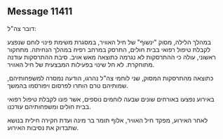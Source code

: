 ## Message 11411

דובר צה"ל:

במהלך הלילה, מסוק "ינשוף" של חיל האוויר, במסגרת משימת פינוי לוחם שנפצע לקבלת טיפול רפואי בבית חולים, התרסק במרחב רפיח במהלך הנחיתה. 
מתחקור ראשוני, עולה כי ההתרסקות לא נגרמה כתוצאה מאש אויב.
סיבת ההתרסקות עודנה מתוחקרת. לא חל שינוי בפעילות המבצעית של חיל האוויר.

כתוצאה מהתרסקות המסוק, שני לוחמי צה"ל נהרגו, הודעה נמסרה למשפחותיהם, שמותיהם טרם הותרו לפרסום ויפורסמו בהמשך.

באירוע נפצעו באורחים שונים שבעה לוחמים נוספים, אשר פונו לקבלת טיפול רפואי בבית חולים ומשפחותיהם עודכנו.

לאחר האירוע, מפקד חיל האוויר, אלוף תומר בר מינה ועדת חקירה חילית בנושא שתבדוק את נסיבות האירוע.

